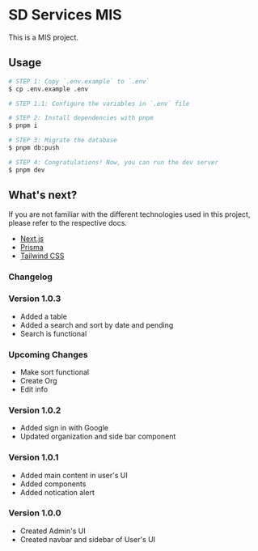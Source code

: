 # SD Services MIS

This is a MIS project.

## Usage

```sh
# STEP 1: Copy `.env.example` to `.env`
$ cp .env.example .env

# STEP 1.1: Configure the variables in `.env` file

# STEP 2: Install dependencies with pnpm
$ pnpm i

# STEP 3: Migrate the database
$ pnpm db:push

# STEP 4: Congratulations! Now, you can run the dev server
$ pnpm dev
```

## What's next?

If you are not familiar with the different technologies used in this project, please refer to the
respective docs.

- [Next.js](https://nextjs.org)
- [Prisma](https://prisma.io)
- [Tailwind CSS](https://tailwindcss.com)

### Changelog

### Version 1.0.3

- Added a table
- Added a search and sort by date and pending
- Search is functional


### Upcoming Changes

- Make sort functional
- Create Org
- Edit info

### Version 1.0.2

- Added sign in with Google
- Updated organization and side bar component

### Version 1.0.1

- Added main content in user's UI
- Added components
- Added notication alert


### Version 1.0.0

- Created Admin's UI
- Created navbar and sidebar of User's UI
